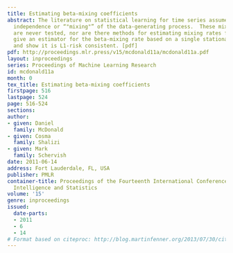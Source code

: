 ```yaml
---
title: Estimating beta-mixing coefficients
abstract: The literature on statistical learning for time series assumes the asymptotic
  independence or “"mixing"” of the data-generating process.  These mixing assumptions
  are never tested, nor are there methods for estimating mixing rates from data. We
  give an estimator for the beta-mixing rate based on a single stationary sample path
  and show it is L1-risk consistent. [pdf]
pdf: http://proceedings.mlr.press/v15/mcdonald11a/mcdonald11a.pdf
layout: inproceedings
series: Proceedings of Machine Learning Research
id: mcdonald11a
month: 0
tex_title: Estimating beta-mixing coefficients
firstpage: 516
lastpage: 524
page: 516-524
sections: 
author:
- given: Daniel
  family: McDonald
- given: Cosma
  family: Shalizi
- given: Mark
  family: Schervish
date: 2011-06-14
address: Fort Lauderdale, FL, USA
publisher: PMLR
container-title: Proceedings of the Fourteenth International Conference on Artificial
  Intelligence and Statistics
volume: '15'
genre: inproceedings
issued:
  date-parts:
  - 2011
  - 6
  - 14
# Format based on citeproc: http://blog.martinfenner.org/2013/07/30/citeproc-yaml-for-bibliographies/
---
```

